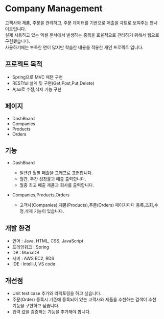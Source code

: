 # Company Management

고객사와 제품, 주문을 관리하고, 주문 데이터를 기반으로 매출을 차트로 보여주는 웹사이트입니다.  
실제 사용하고 있는 엑셀 문서에서 발생하는 중복을 효율적으로 관리하기 위해서 웹으로 구현했습니다.  
사용하기에는 부족한 면이 많지만 학습한 내용을 적용한 개인 프로젝트 입니다.

## 프로젝트 목적

- Spring으로 MVC 패턴 구현
- RESTful 설계 및 구현(Get,Post,Put,Delete)
- Ajax로 수정,삭제 기능 구현

## 페이지

- DashBoard
- Companies
- Products
- Orders

## 기능

- DashBoard
    - 일년간 월별 매출을 그래프로 표현합니다.
    - 월간, 주간 성장률과 매출 출력합니다.
    - 월중 최고 매출 제품과 회사를 출력합니다.


- Companies,Products,Orders
    - 고객사(Companies),제품(Products),주문(Orders) 페이지마다 등록,조회,수정,삭제 기능이 있습니다.

## 개발 환경

- 언어 : Java, HTML, CSS, JavaScript
- 프레임워크 : Spring
- DB : MariaDB
- 서버 : AWS EC2, RDS
- IDE : IntelliJ, VS code

## 개선점
- Unit test case 추가와 리펙토링을 하고 싶습니다.
- 주문(Order) 등록시 기존에 등록되어 있는 고객사와 제품을 추천하는 검색어 추천 기능을 구현하고 싶습니다.
- 입력 값을 검증하는 기능을 추가해야 합니다.
